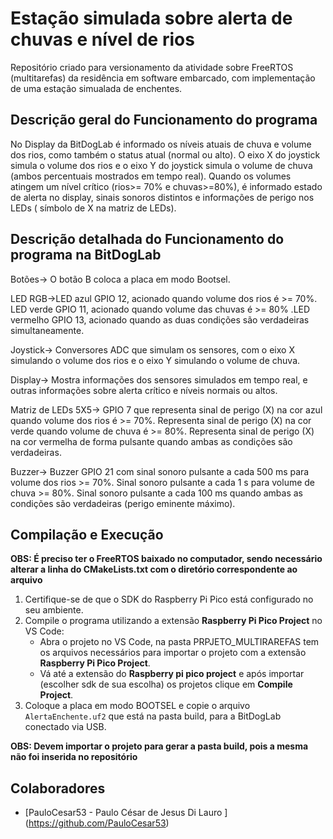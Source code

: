 # Estação simulada sobre alerta de chuvas e nível de rios 
Repositório criado para versionamento da atividade sobre FreeRTOS (multitarefas) da residência em software embarcado, com implementação de uma estação simualada de enchentes.


## Descrição geral do Funcionamento do programa 
No Display da BitDogLab é informado os níveis atuais de chuva e volume dos rios, como também o status atual (normal ou alto). O eixo X do joystick simula o volume dos rios e o  eixo Y do joystick simula o volume de chuva (ambos percentuais mostrados em tempo real). Quando os volumes atingem um nível crítico (rios>= 70% e chuvas>=80%), é informado estado de alerta no display, sinais sonoros distintos e informações de perigo nos LEDs ( símbolo de X na matriz de LEDs). 
## Descrição detalhada do Funcionamento do programa  na BitDogLab
Botões→ O botão B coloca a placa em modo Bootsel.

LED RGB→LED  azul GPIO 12, acionado quando volume dos rios é >= 70%. LED verde GPIO 11, acionado quando volume das chuvas é >= 80% .LED vermelho GPIO 13, acionado quando as duas condições são verdadeiras simultaneamente. 

Joystick→ Conversores ADC que simulam os sensores, com o  eixo X simulando o volume dos rios e o eixo Y simulando o volume de chuva. 

Display→ Mostra informações dos sensores simulados em tempo real, e outras informações sobre alerta crítico e níveis normais ou altos. 

Matriz de LEDs 5X5→ GPIO 7 que representa sinal de perigo (X) na cor azul quando volume dos rios é >= 70%. Representa sinal de perigo (X) na cor verde quando volume de chuva é >= 80%. Representa sinal de perigo (X) na cor vermelha de forma pulsante quando ambas as condições são verdadeiras.

Buzzer→ Buzzer GPIO 21 com sinal sonoro pulsante a cada 500 ms para volume dos rios >= 70%. Sinal sonoro pulsante a cada 1 s para volume de chuva  >= 80%. Sinal sonoro pulsante a cada 100 ms quando ambas as condições são verdadeiras (perigo eminente máximo). 

## Compilação e Execução
**OBS: É preciso ter o FreeRTOS baixado no computador, sendo necessário alterar a linha  do CMakeLists.txt com o diretório correspondente ao arquivo**


1. Certifique-se de que o SDK do Raspberry Pi Pico está configurado no seu ambiente.
2. Compile o programa utilizando a extensão **Raspberry Pi Pico Project** no VS Code:
   - Abra o projeto no VS Code, na pasta PRPJETO_MULTIRAREFAS tem os arquivos necessários para importar 
   o projeto com a extensão **Raspberry Pi Pico Project**.
   - Vá até a extensão do **Raspberry pi pico project** e após importar (escolher sdk de sua escolha) os projetos  clique em **Compile Project**.
3. Coloque a placa em modo BOOTSEL e copie o arquivo `AlertaEnchente.uf2`  que está na pasta build, para a BitDogLab conectado via USB.

**OBS: Devem importar o projeto para gerar a pasta build, pois a mesma não foi inserida no repositório**

## Colaboradores
- [PauloCesar53 - Paulo César de Jesus Di Lauro ] (https://github.com/PauloCesar53)
